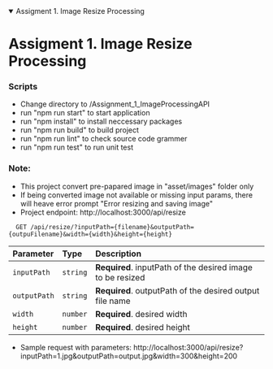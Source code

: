 <details open>
  
<summary> Assigment 1. Image Resize Processing</summary>

# Assigment 1. Image Resize Processing
### Scripts
- Change directory to /Assignment_1_ImageProcessingAPI
- run "npm run start" to start application
- run "npm install" to install neccessary packages
- run "npm run build" to build project
- run "npm run lint" to check source code grammer
- run "npm run test" to run unit test
### Note: 
- This project convert pre-papared image in "asset/images" folder only
- If being converted image not available or missing input params, there will heave error prompt "Error resizing and saving image"
- Project endpoint: http://localhost:3000/api/resize

```http
  GET /api/resize/?inputPath={filename}&outputPath={outpuFilename}&width={width}&height={height}
```

| Parameter  | Type     | Description                                               |
| :--------- | :------- | :-------------------------------------------------------- |
| `inputPath` | `string` | **Required**. inputPath of the desired image to be resized |
| `outputPath` | `string` | **Required**. outputPath of the desired output file name |
| `width`   | `number` | **Required**. desired width                              |
| `height`    | `number` | **Required**. desired height                               |
- Sample request with parameters: http://localhost:3000/api/resize?inputPath=1.jpg&outputPath=output.jpg&width=300&height=200

</details>

